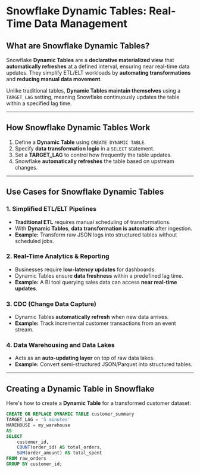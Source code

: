 # **Snowflake Dynamic Tables: Real-Time Data Management**

## **What are Snowflake Dynamic Tables?**
Snowflake **Dynamic Tables** are a **declarative materialized view** that **automatically refreshes** at a defined interval, ensuring near real-time data updates. They simplify ETL/ELT workloads by **automating transformations** and **reducing manual data movement**.

Unlike traditional tables, **Dynamic Tables maintain themselves** using a `TARGET_LAG` setting, meaning Snowflake continuously updates the table within a specified lag time.

---

## **How Snowflake Dynamic Tables Work**
1. Define a **Dynamic Table** using `CREATE DYNAMIC TABLE`.
2. Specify **data transformation logic** in a `SELECT` statement.
3. Set a **TARGET_LAG** to control how frequently the table updates.
4. Snowflake **automatically refreshes** the table based on upstream changes.

---

## **Use Cases for Snowflake Dynamic Tables**

### **1. Simplified ETL/ELT Pipelines**
- **Traditional ETL** requires manual scheduling of transformations.
- With **Dynamic Tables**, **data transformation is automatic** after ingestion.
- **Example:** Transform raw JSON logs into structured tables without scheduled jobs.

### **2. Real-Time Analytics & Reporting**
- Businesses require **low-latency updates** for dashboards.
- Dynamic Tables ensure **data freshness** within a predefined lag time.
- **Example:** A BI tool querying sales data can access **near real-time updates**.

### **3. CDC (Change Data Capture)**
- Dynamic Tables **automatically refresh** when new data arrives.
- **Example:** Track incremental customer transactions from an event stream.

### **4. Data Warehousing and Data Lakes**
- Acts as an **auto-updating layer** on top of raw data lakes.
- **Example:** Convert semi-structured JSON/Parquet into structured tables.

---

## **Creating a Dynamic Table in Snowflake**
Here's how to create a **Dynamic Table** for a transformed customer dataset:

```sql
CREATE OR REPLACE DYNAMIC TABLE customer_summary
TARGET_LAG = '5 minutes'
WAREHOUSE = my_warehouse
AS 
SELECT 
    customer_id, 
    COUNT(order_id) AS total_orders, 
    SUM(order_amount) AS total_spent
FROM raw_orders
GROUP BY customer_id;
